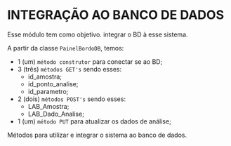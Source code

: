 # INTEGRAÇÃO AO BANCO DE DADOS

Esse módulo tem como objetivo. integrar o BD à esse sistema.

A partir da classe `PainelBordoDB`, temos:

- 1 (um) `método construtor` para conectar se ao BD;
- 3 (três) `métodos GET's` sendo esses:
  - id_amostra;
  - id_ponto_analise;
  - id_parametro;
- 2 (dois) `métodos POST's` sendo esses:
  - LAB_Amostra;
  - LAB_Dado_Analise;
- 1 (um) `método PUT` para atualizar os dados de análise;

Métodos para utilizar e integrar o sistema ao banco de dados.
